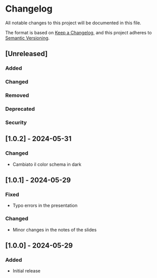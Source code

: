 # Changelog

All notable changes to this project will be documented in this file.

The format is based on [Keep a Changelog](https://keepachangelog.com/en/1.1.0/),
and this project adheres to [Semantic Versioning](https://semver.org/spec/v2.0.0.html).

## [Unreleased]

### Added
### Changed
### Removed
### Deprecated
### Security

## [1.0.2] - 2024-05-31

### Changed
- Cambiato il color schema in dark

## [1.0.1] - 2024-05-29

### Fixed
- Typo errors in the presentation

### Changed
- Minor changes in the notes of the slides

## [1.0.0] - 2024-05-29

### Added
- Initial release
